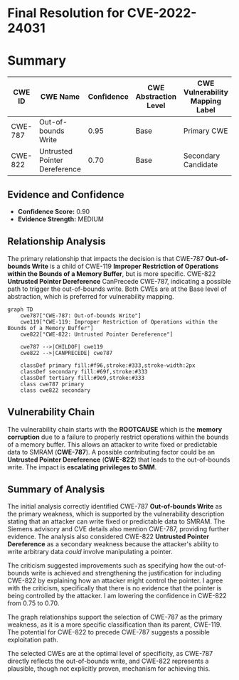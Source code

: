 # Final Resolution for CVE-2022-24031

# Summary
| CWE ID | CWE Name | Confidence | CWE Abstraction Level | CWE Vulnerability Mapping Label | CWE-Vulnerability Mapping Notes |
|---|---|---|---|---|---|
| CWE-787 | Out-of-bounds Write | 0.95 | Base | Primary CWE | Allowed |
| CWE-822 | Untrusted Pointer Dereference | 0.70 | Base | Secondary Candidate | Allowed |

## Evidence and Confidence

*   **Confidence Score:** 0.90
*   **Evidence Strength:** MEDIUM

## Relationship Analysis
The primary relationship that impacts the decision is that CWE-787 **Out-of-bounds Write** is a child of CWE-119 **Improper Restriction of Operations within the Bounds of a Memory Buffer**, but is more specific. CWE-822 **Untrusted Pointer Dereference** CanPrecede CWE-787, indicating a possible path to trigger the out-of-bounds write. Both CWEs are at the Base level of abstraction, which is preferred for vulnerability mapping.

```mermaid
graph TD
    cwe787["CWE-787: Out-of-bounds Write"]
    cwe119["CWE-119: Improper Restriction of Operations within the Bounds of a Memory Buffer"]
    cwe822["CWE-822: Untrusted Pointer Dereference"]
    
    cwe787 -->|CHILDOF| cwe119
    cwe822 -->|CANPRECEDE| cwe787
    
    classDef primary fill:#f96,stroke:#333,stroke-width:2px
    classDef secondary fill:#69f,stroke:#333
    classDef tertiary fill:#9e9,stroke:#333
    class cwe787 primary
    class cwe822 secondary
```

## Vulnerability Chain
The vulnerability chain starts with the **ROOTCAUSE** which is the **memory corruption** due to a failure to properly restrict operations within the bounds of a memory buffer. This allows an attacker to write fixed or predictable data to SMRAM (**CWE-787**). A possible contributing factor could be an **Untrusted Pointer Dereference** (**CWE-822**) that leads to the out-of-bounds write. The impact is **escalating privileges to SMM**.

## Summary of Analysis
The initial analysis correctly identified CWE-787 **Out-of-bounds Write** as the primary weakness, which is supported by the vulnerability description stating that an attacker can write fixed or predictable data to SMRAM. The Siemens advisory and CVE details also mention CWE-787, providing further evidence. The analysis also considered CWE-822 **Untrusted Pointer Dereference** as a secondary weakness because the attacker's ability to write arbitrary data *could* involve manipulating a pointer.

The criticism suggested improvements such as specifying how the out-of-bounds write is achieved and strengthening the justification for including CWE-822 by explaining how an attacker might control the pointer. I agree with the criticism, specifically that there is no evidence that the pointer is being controlled by the attacker. I am lowering the confidence in CWE-822 from 0.75 to 0.70.

The graph relationships support the selection of CWE-787 as the primary weakness, as it is a more specific classification than its parent, CWE-119. The potential for CWE-822 to precede CWE-787 suggests a possible exploitation path.

The selected CWEs are at the optimal level of specificity, as CWE-787 directly reflects the out-of-bounds write, and CWE-822 represents a plausible, though not explicitly proven, mechanism for achieving this.